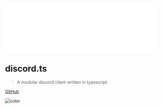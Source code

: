 <!-- _coverpage.md -->

![logo](https://raw.githubusercontent.com/discordts/graphics/master/full-logo-w.png)

# discord.ts

> A modular discord client written in typescript.

[GitHub](https://github.com/discordts/client/)

<!-- background color -->

![color](#7289DA)